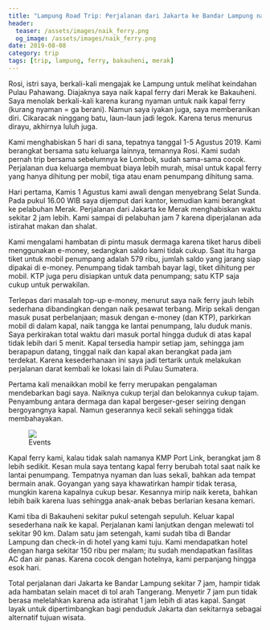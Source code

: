 ```yaml
---
title: "Lampung Road Trip: Perjalanan dari Jakarta ke Bandar Lampung naik Ferry Merak - Bakauheni"
header:
  teaser: /assets/images/naik_ferry.png
  og_image: /assets/images/naik_ferry.png
date: 2019-08-08
category: trip
tags: [trip, lampung, ferry, bakauheni, merak]
---
```


Rosi, istri saya, berkali-kali mengajak ke Lampung untuk melihat keindahan Pulau Pahawang. Diajaknya saya naik kapal ferry dari Merak ke Bakauheni. Saya menolak berkali-kali karena kurang nyaman untuk naik kapal ferry (kurang nyaman = ga berani). Namun saya iyakan juga, saya memberanikan diri. Cikaracak ninggang batu, laun-laun jadi legok. Karena terus menurus dirayu, akhirnya luluh juga.

Kami menghabiskan 5 hari di sana, tepatnya tanggal 1-5 Agustus 2019. Kami berangkat bersama satu keluarga lainnya, temannya Rosi. Kami sudah pernah trip bersama sebelumnya ke Lombok, sudah sama-sama cocok. Perjalanan dua keluarga membuat biaya lebih murah, misal untuk kapal ferry yang hanya dihitung per mobil, tiga atau enam penumpang dihitung sama.

Hari pertama, Kamis 1 Agustus kami awali dengan menyebrang Selat Sunda. Pada pukul 16.00 WIB saya dijemput dari kantor, kemudian kami berangkat ke pelabuhan Merak. Perjalanan dari Jakarta ke Merak menghabiskan waktu sekitar 2 jam lebih. Kami sampai di pelabuhan jam 7 karena diperjalanan ada istirahat makan dan shalat.

Kami mengalami hambatan di pintu masuk dermaga karena tiket harus dibeli menggunakan e-money, sedangkan saldo kami tidak cukup. Saat itu harga tiket untuk mobil penumpang adalah 579 ribu, jumlah saldo yang jarang siap dipakai di e-money. Penumpang tidak tambah bayar lagi, tiket dihitung per mobil. KTP juga peru disiapkan untuk data penumpang; satu KTP saja cukup untuk perwakilan.

Terlepas dari masalah top-up e-money, menurut saya naik ferry jauh lebih sederhana dibandingkan dengan naik pesawat terbang. Mirip sekali dengan masuk pusat perbelanjaan; masuk dengan e-money (dan KTP), parkirkan mobil di dalam kapal, naik tangga ke lantai penumpang, lalu duduk manis. Saya perkirakan total waktu dari masuk portal hingga duduk di atas kapal tidak lebih dari 5 menit. Kapal tersedia hampir setiap jam, sehingga jam berapapun datang, tinggal naik dan kapal akan berangkat pada jam terdekat. Karena kesederhanaan ini saya jadi tertarik untuk melakukan perjalanan darat kembali ke lokasi lain di Pulau Sumatera.

Pertama kali menaikkan mobil ke ferry merupakan pengalaman mendebarkan bagi saya. Naiknya cukup terjal dan belokannya cukup tajam. Penyambung antara dermaga dan kapal bergeser-geser seiring dengan bergoyangnya kapal. Namun geserannya kecil sekali sehingga tidak membahayakan.

<figure class="half">
  <img src="/assets/images/naik_ferry.png">
  <figcaption>Events</figcaption>
</figure>

Kapal ferry kami, kalau tidak salah namanya KMP Port Link, berangkat jam 8 lebih sedikit. Kesan mula saya tentang kapal ferry berubah total saat naik ke lantai penumpang. Tempatnya nyaman dan luas sekali, bahkan ada tempat bermain anak. Goyangan yang saya khawatirkan hampir tidak terasa, mungkin karena kapalnya cukup besar. Kesannya mirip naik kereta, bahkan lebih baik karena luas sehingga anak-anak bebas berlarian kesana kemari.

Kami tiba di Bakauheni sekitar pukul setengah sepuluh. Keluar kapal sesederhana naik ke kapal. Perjalanan kami lanjutkan dengan melewati tol sekitar 90 km. Dalam satu jam setengah, kami sudah tiba di Bandar Lampung dan check-in di hotel yang kami tuju. Kami mendapatkan hotel dengan harga sekitar 150 ribu per malam; itu sudah mendapatkan fasilitas AC dan air panas. Karena cocok dengan hotelnya, kami perpanjang hingga esok hari.

Total perjalanan dari Jakarta ke Bandar Lampung sekitar 7 jam, hampir tidak ada hambatan selain macet di tol arah Tangerang. Menyetir 7 jam pun tidak berasa melelahkan karena ada istirahat 1 jam lebih di atas kapal. Sangat layak untuk dipertimbangkan bagi penduduk Jakarta dan sekitarnya sebagai alternatif tujuan wisata.
